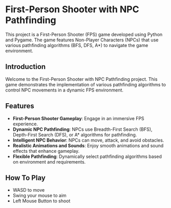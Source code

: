 
# First-Person Shooter with NPC Pathfinding

This project is a First-Person Shooter (FPS) game developed using Python and Pygame. The game features Non-Player Characters (NPCs) that use various pathfinding algorithms (BFS, DFS, A*) to navigate the game environment.

## Introduction

Welcome to the First-Person Shooter with NPC Pathfinding project. This game demonstrates the implementation of various pathfinding algorithms to control NPC movements in a dynamic FPS environment.

## Features

- **First-Person Shooter Gameplay**: Engage in an immersive FPS experience.
- **Dynamic NPC Pathfinding**: NPCs use Breadth-First Search (BFS), Depth-First Search (DFS), or A* algorithms for pathfinding.
- **Intelligent NPC Behavior**: NPCs can move, attack, and avoid obstacles.
- **Realistic Animations and Sounds**: Enjoy smooth animations and sound effects that enhance gameplay.
- **Flexible Pathfinding**: Dynamically select pathfinding algorithms based on environment and requirements.

## How To Play

- WASD to move
- Swing your mouse to aim
- Left Mouse Button to shoot


